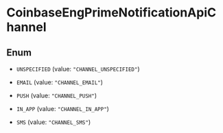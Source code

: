 
# CoinbaseEngPrimeNotificationApiChannel

## Enum


* `UNSPECIFIED` (value: `"CHANNEL_UNSPECIFIED"`)

* `EMAIL` (value: `"CHANNEL_EMAIL"`)

* `PUSH` (value: `"CHANNEL_PUSH"`)

* `IN_APP` (value: `"CHANNEL_IN_APP"`)

* `SMS` (value: `"CHANNEL_SMS"`)



